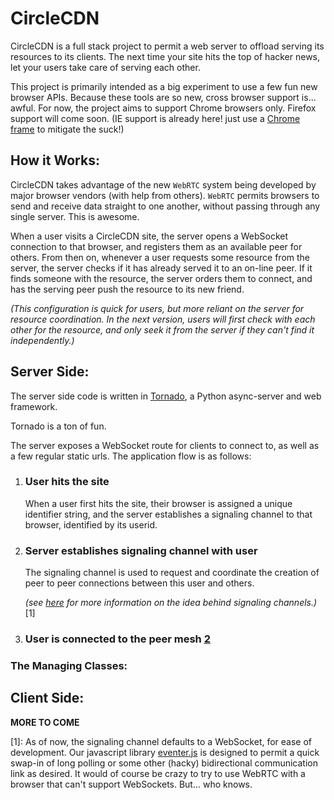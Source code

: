 # CircleCDN

CircleCDN is a full stack project to permit a web server to offload serving its resources to its clients.  The next time your site hits the top of hacker news, let your users take care of serving each other. 

This project is primarily intended as a big experiment to use a few fun new browser APIs.  Because these tools are so new, cross browser support is... awful.  For now, the project aims to support Chrome browsers only.  Firefox support will come soon.  (IE support is already here! just use a [Chrome frame](https://developers.google.com/chrome/chrome-frame/) to mitigate the suck!)


## How it Works:

CircleCDN takes advantage of the new `WebRTC` system being developed by major browser vendors (with help from others).  `WebRTC` permits browsers to send and receive data straight to one another, without passing through any single server.  This is awesome.  

When a user visits a CircleCDN site, the server opens a WebSocket connection to that browser, and registers them as an available peer for others.  From then on, whenever a user requests some resource from the server, the server checks if it has already served it to an on-line peer.  If it finds someone with the resource, the server orders them to connect, and has the serving peer push the resource to its new friend. 

_(This configuration is quick for users, but more reliant on the server for resource coordination.  In the next version, users will first check with each other for the resource, and only seek it from the server if they can't find it independently.)_



## Server Side:

The server side code is written in [Tornado](http://www.tornadoweb.org/en/stable/), a Python async-server and web framework.  

Tornado is a ton of fun.  

The server exposes a WebSocket route for clients to connect to, as well as a few regular static urls.  The application flow is as follows:

1.  ### User hits the site
	When a user first hits the site, their browser is assigned a unique identifier string, and the server establishes a signaling channel to that browser, identified by its userid.  

2. ### Server establishes signaling channel with user

	The signaling channel is used to request and coordinate the creation of peer to peer connections between this user and others.  

	_(see [here](http://www.html5rocks.com/en/tutorials/webrtc/infrastructure/) for more information on the idea behind signaling channels.)_ [1]


3. ### User is connected to the peer mesh [2]



### The Managing Classes:



## Client Side:



**MORE TO COME**

[1]: As of now, the signaling channel defaults to a WebSocket, for ease of development.  Our javascript library [eventer.js](https://github.com/mbildner/CircleCDN/blob/master/static/javascript/eventer.js) is designed to permit a quick swap-in of long polling or some other (hacky) bidirectional communication link as desired.  It would of course be crazy to try to use WebRTC with a browser that can't support WebSockets. But... who knows.

[2]: Mesh